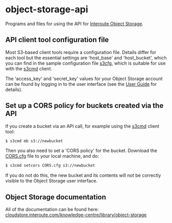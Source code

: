# object-storage-api

Programs and files for using the API for [Interoute Object Storage](https://cloudstore.interoute.com/object-storage).

## API client tool configuration file

Most S3-based client tools require a configuration file. Details differ for each tool but the essential settings are 'host_base' and 'host_bucket', which you can find in the sample configuration file [s3cfg](https://raw.githubusercontent.com/Interoute/object-storage-api/master/s3cfg), which is suitable for use with the [s3cmd](http://s3tools.org/s3cmd) client. 

The 'access_key' and 'secret_key' values for your Object Storage account can be found by logging in to the user interface (see the [User Guide](http://www3.interoute.com/object-storage-user-guide-pdf) for details).

## Set up a CORS policy for buckets created via the API

If you create a bucket via an API call, for example using the [s3cmd](http://s3tools.org/s3cmd) client tool:

```sh
$ s3cmd mb s3://newbucket
```
Then you also need to set a 'CORS policy' for the bucket. Download the [CORS.cfg](https://raw.githubusercontent.com/Interoute/object-storage-api/master/CORS.cfg) file to your local machine, and do: 

```sh
$ s3cmd setcors CORS.cfg s3://newbucket
```

If you do not do this, the new bucket and its contents will not be correctly visible to the Object Storage user interface.

## Object Storage documentation

All of the documentation can be found here: [cloudstore.interoute.com/knowledge-centre/library/object-storage](https://cloudstore.interoute.com/knowledge-centre/library/object-storage)


